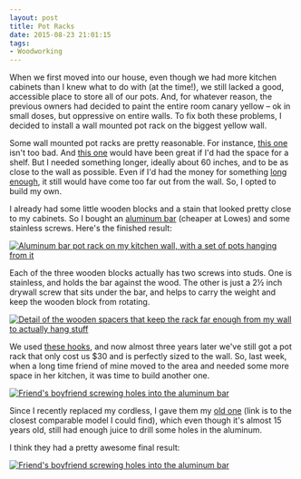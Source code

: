 ```yaml
---
layout: post 
title: Pot Racks
date: 2015-08-23 21:01:15
tags:
- Woodworking
---
```


When we first moved into our house, even though we had more kitchen cabinets than I knew what to do with (at the time!), we still lacked a good, accessible place to store all of our pots. And, for whatever reason, the previous owners had decided to paint the entire room canary yellow &ndash; ok in small doses, but oppressive on entire walls. To fix both these problems, I decided to install a wall mounted pot rack on the biggest yellow wall.

Some wall mounted pot racks are pretty reasonable. For instance, [this one](http://amzn.to/1EPTjmf) isn't too bad. And [this one](http://amzn.to/1hUMdrT) would have been great if I'd had the space for a shelf. But I needed something longer, ideally about 60 inches, and to be as close to the wall as possible. Even if I'd had the money for something [long enough](http://amzn.to/1hUMDys), it still would have come too far out from the wall. So, I opted to build my own.

I already had some little wooden blocks and a stain that looked pretty close to my cabinets. So I bought an [aluminum bar](http://amzn.to/1EPTQVr) (cheaper at Lowes) and some stainless screws. Here's the finished result:

<a href="http://imgur.com/4roR4tE"><img alt="Aluminum bar pot rack on my kitchen wall, with a set of pots hanging from it" src="http://i.imgur.com/4roR4tE.jpg"></a>

Each of the three wooden blocks actually has two screws into studs. One is stainless, and holds the bar against the wood. The other is just a 2&frac12; inch drywall screw that sits under the bar, and helps to carry the weight and keep the wooden block from rotating. 

<a href="http://i.imgur.com/D9eHSE4"><img alt="Detail of the wooden spacers that keep the rack far enough from my wall to actually hang stuff" src="http://i.imgur.com/D9eHSE4.jpg"></a>

We used [these hooks](http://amzn.to/1MNtMT1), and now almost three years later we've still got a pot rack that only cost us $30 and is perfectly sized to the wall. So, last week, when a long time friend of mine moved to the area and needed some more space in her kitchen, it was time to build another one.

<a href="http://i.imgur.com/BNLFIgS"><img alt="Friend's boyfriend screwing holes into the aluminum bar" src="http://i.imgur.com/BNLFIgS.jpg"></a>

Since I recently replaced my cordless, I gave them my [old one](http://amzn.to/1EeaeUQ) (link is to the closest comparable model I could find), which even though it's almost 15 years old, still had enough juice to drill some holes in the aluminum.

I think they had a pretty awesome final result:

<a href="http://i.imgur.com/bXL0oPo"><img alt="Friend's boyfriend screwing holes into the aluminum bar" src="http://i.imgur.com/bXL0oPo.jpg"></a>